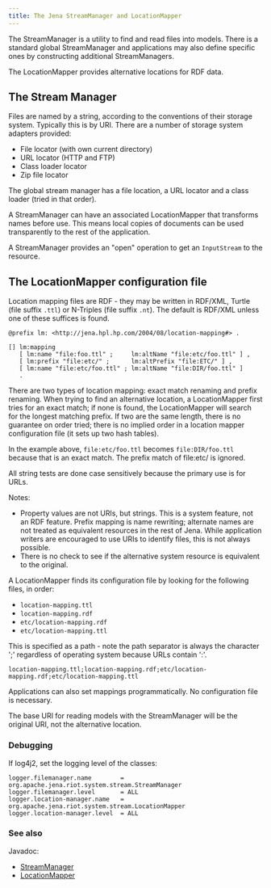 ```yaml
---
title: The Jena StreamManager and LocationMapper
---
```


The StreamManager is a utility to find and read files into models.
There is a standard global StreamManager and applications may also
define specific ones by constructing additional StreamManagers.

The LocationMapper provides alternative locations for RDF data.

## The Stream Manager

Files are named by a string, according to the conventions of their
storage system. Typically this is by URI. There are a number of
storage system adapters provided:

- File locator (with own current directory)
- URL locator (HTTP and FTP)
- Class loader locator
- Zip file locator

The global stream manager has a file location, a URL locator and a
class loader (tried in that order).

A StreamManager can have an associated LocationMapper that transforms
names before use. This means local copies of documents can be used
transparently to the rest of the application.

A StreamManager provides an "open" operation to get an `InputStream`
to the resource.

## The LocationMapper configuration file

Location mapping files are RDF - they may be written in RDF/XML, Turtle
(file suffix `.ttl`) or N-Triples (file suffix `.nt`). The default
is RDF/XML unless one of these suffices is found.

    @prefix lm: <http://jena.hpl.hp.com/2004/08/location-mapping#> .

    [] lm:mapping
       [ lm:name "file:foo.ttl" ;     lm:altName "file:etc/foo.ttl" ] ,
       [ lm:prefix "file:etc/" ;      lm:altPrefix "file:ETC/" ] ,
       [ lm:name "file:etc/foo.ttl" ; lm:altName "file:DIR/foo.ttl" ]
       .

There are two types of location mapping: exact match renaming and
prefix renaming. When trying to find an alternative location, a
LocationMapper first tries for an exact match; if none is found,
the LocationMapper will search for the longest matching prefix. If
two are the same length, there is no guarantee on order tried;
there is no implied order in a location mapper configuration file
(it sets up two hash tables).

In the example above, `file:etc/foo.ttl` becomes `file:DIR/foo.ttl`
because that is an exact match. The prefix match of file:etc/ is
ignored.

All string tests are done case sensitively because the primary use
is for URLs.

Notes:

- Property values are not URIs, but strings. This is a system
  feature, not an RDF feature. Prefix mapping is name rewriting;
  alternate names are not treated as equivalent resources in the rest
  of Jena. While application writers are encouraged to use URIs to
  identify files, this is not always possible.
- There is no check to see if the alternative system resource is
  equivalent to the original.

A LocationMapper finds its configuration file by looking for the
following files, in order:

- `location-mapping.ttl`
- `location-mapping.rdf`
- `etc/location-mapping.rdf`
- `etc/location-mapping.ttl`

This is specified as a path - note the path separator is always
the character ';' regardless of operating system because URLs
contain ':'.

`location-mapping.ttl;location-mapping.rdf;etc/location-mapping.rdf;etc/location-mapping.ttl`

Applications can also set mappings programmatically.
No configuration file is necessary.

The base URI for reading models with the StreamManager will be the
original URI, not the alternative location.

### Debugging

If log4j2, set the logging level of the classes:

    logger.filemanager.name        = org.apache.jena.riot.system.stream.StreamManager
    logger.filemanager.level       = ALL
    logger.location-manager.name   = org.apache.jena.riot.system.stream.LocationMapper
    logger.location-manager.level  = ALL

### See also

Javadoc:

- [StreamManager](/documentation/javadoc/arq/org.apache.jena.arq/org/apache/jena/riot/system/stream/StreamManager.html)
- [LocationMapper](/documentation/javadoc/arq/org.apache.jena.arq/org/apache/jena/riot/system/stream/LocationMapper.html)
